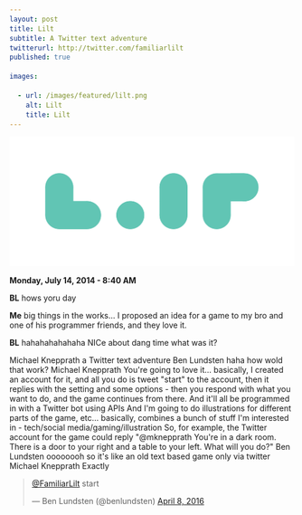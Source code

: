 ```yaml
---
layout: post
title: Lilt
subtitle: A Twitter text adventure
twitterurl: http://twitter.com/familiarlilt
published: true

images:

  - url: /images/featured/lilt.png
    alt: Lilt
    title: Lilt
---
```


<img class="aligncenter" src="/images/lilt/logo.png" alt="lilt" />

<p><b>Monday, July 14, 2014 - 8:40 AM</b></p>

<p><b>BL</b> hows yoru day</p>

<p><b>Me</b> big things in the works... I proposed an idea for a game to my bro and one of his programmer friends, and they love it.</p>

<p><b>BL</b> hahahahahahaha
NICe
about dang time
what was it?</p>
Michael Knepprath
a Twitter text adventure
Ben Lundsten
haha
how wold that work?
Michael Knepprath
You're going to love it... basically, I created an account for it, and all you do is tweet "start" to the account, then it replies with the setting and some options - then you respond with what you want to do, and the game continues from there.
And it'll all be programmed in with a Twitter bot using APIs
And I'm going to do illustrations for different parts of the game, etc...
basically, combines a bunch of stuff I'm interested in - tech/social media/gaming/illustration
So, for example, the Twitter account for the game could reply "@mknepprath You're in a dark room. There is a door to your right and a table to your left. What will you do?"
Ben Lundsten
oooooooh
so it's like an old text based game
only via twitter
Michael Knepprath
Exactly

<blockquote class="twitter-tweet" data-lang="en"><p lang="en" dir="ltr"><a href="https://twitter.com/FamiliarLilt">@FamiliarLilt</a> start</p>&mdash; Ben Lundsten (@benlundsten) <a href="https://twitter.com/benlundsten/status/718457134485082114">April 8, 2016</a></blockquote>
